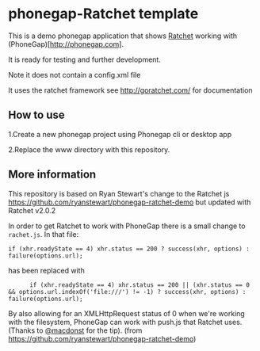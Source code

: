 # phonegap-Ratchet template
This is a demo phonegap application  that shows [Ratchet](https://github.com/maker/ratchet) working with (PhoneGap)[http://phonegap.com]. 

It is ready for testing and further development.

Note it does not contain a config.xml file

It uses the ratchet framework see http://goratchet.com/ for documentation

How to use
----------
1.Create a new phonegap project using Phonegap cli or desktop app

2.Replace the www directory with this repository.

More information
----------
This repository is based on Ryan Stewart's change to the Ratchet js https://github.com/ryanstewart/phonegap-ratchet-demo but updated with Ratchet v2.0.2

In order to get Ratchet to work with PhoneGap there is a small change to `rachet.js`. In that file:

`if (xhr.readyState == 4) xhr.status == 200 ? success(xhr, options) : failure(options.url);`

has been replaced with

`      if (xhr.readyState == 4) xhr.status == 200 || (xhr.status == 0 && options.url.indexOf('file:///') != -1) ? success(xhr, options) : failure(options.url);`

By also allowing for an XMLHttpRequest status of 0 when we're working with the filesystem, PhoneGap can work with push.js that Ratchet uses. (Thanks to [@macdonst](https://twitter.com/macdonst) for the tip).
(from https://github.com/ryanstewart/phonegap-ratchet-demo)
